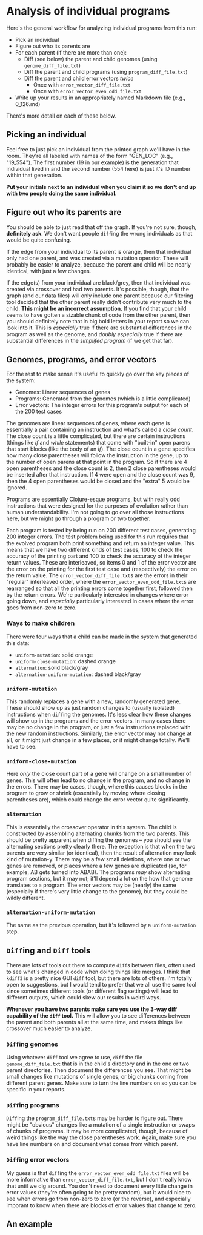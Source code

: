 # Analysis of individual programs

Here's the general workflow for analyzing individual programs from this run:

* Pick an individual
* Figure out who its parents are
* For each parent (if there are more than one):
   * Diff (see below) the parent and child genomes (using `genome_diff_file.txt`)
   * Diff the parent and child programs (using `program_diff_file.txt`)
   * Diff the parent and child error vectors _twice_
      * Once with `error_vector_diff_file.txt`
      * Once with `error_vector_even_odd_file.txt`
* Write up your results in an appropriately named Markdown file (e.g., 0_126.md)

There's more detail on each of these below.

## Picking an individual

Feel free to just pick an individual from the printed graph we'll have in the
room. They're all labeled with names of the form "GEN_LOC" (e.g., "19_554").
The first number (19 in our example) is the generation that individual lived in
and the second number (554 here) is just it's ID number within that generation.

**Put your initials next to an individual when you claim it so we don't end
up with two people doing the same individual.**

## Figure out who its parents are

You should be able to just read that off the graph. If you're not sure, though,
**definitely ask**. We don't want people `diff`ing the wrong individuals as
that would be quite confusing.

If the edge from your individual to its parent is orange, then that individual
only had one parent, and was created via a mutation operator. These will
probably be easier to analyze, because the parent and child will be nearly
identical, with just a few changes.

If the edge(s) from your individual are black/grey, then that individual was
created via crossover and had two parents. It's possible, though, that the
graph (and our data files) will only include one parent because our filtering
tool decided that the other parent really didn't contribute very much to the
child. **This might be an incorrect assumption.** If you find that your child
seems to have gotten a sizable chunk of code from the other parent, then you
should definitely note that in big bold letters in your report so we can look
into it. This is _especially_ true if there are substantial differences in the
program as well as the genome, and _doubly especially_ true if there are
substantial differences in the _simplifed program_ (if we get that far).

## Genomes, programs, and error vectors

For the rest to make sense it's useful to quickly go over the key pieces of the system:

* Genomes: Linear sequences of genes
* Programs: Generated from the genomes (which is a little complicated)
* Error vectors: The integer errors for this program's output for each of the 200 test cases

The genomes are linear sequences of genes, where each gene is
essentially a pair containing an instruction and what's called a _close count_. The
close count is a little complicated, but there are certain instructions (things like _if_ and _while_ statements) that come with "built-in" open parens that start blocks (like the body of an _if_). The close count in a gene specifies how many close parentheses will follow the instruction in the gene, up to the number of open parens at that point in the program. So if there are 4 open parentheses and the close count is 2, then 2 close parentheses would be inserted after that instruction. If 4 were open and the close count was 9, then the 4 open parentheses would be closed and the "extra" 5 would be ignored.

Programs are essentially Clojure-esque programs, but with really odd instructions that were designed for the purposes of evolution rather than human understandability. I'm not going to go over all those instructions here, but we might go through a program or two together.

Each program is tested by being run on 200 different test cases, generating 200 integer errors. The test problem being used for this run requires that the evolved program both print something and return an integer value. This means that we have two different kinds of test cases, 100 to check the accuracy of the printing part and 100 to check the accuracy of the integer return values. These are interleaved, so items 0 and 1 of the error vector are the error on the printing for the first test case and (respectively) the error on the return value. The `error_vector_diff_file.txt`s are the errors in their "regular" interleaved order, where the `error_vector_even_odd_file.txt`s are rearranged so that all the printing errors come together first, followed then by the return errors. We're particularly interested in changes where error going down, and _especially_ particularly interested in cases where the error goes from non-zero to zero.

### Ways to make children

There were four ways that a child can be made in the system that generated this
data:

 * `uniform-mutation`: solid orange
 * `uniform-close-mutation`: dashed orange
 * `alternation`: solid black/gray
 * `alternation-uniform-mutation`: dashed black/gray

### `uniform-mutation`

This randomly replaces a gene with a new, randomly generated gene. These should
show up as just random changes to (usually isolated) instructions when `diff`ing
the genomes. It's less clear how these changes will show up in the programs and
the error vectors. In many cases there may be no change in the program, or just
a few instructions replaced with the new random instructions. Similarly, the
error vector may not change at all, or it might just change in a few places, or
it might change totally. We'll have to see.

### `uniform-close-mutation`

Here _only_ the close count part of a gene will change on a small number of genes.
This will often lead to no change in the program, and no change in the errors.
There may be cases, though, where this causes blocks in the program to grow or
shrink (essentially by moving where closing parentheses are), which could change
the error vector quite significantly.

### `alternation`

This is essentially the crossover operator in this system. The child is constructed by
assembling alternating chunks from the two parents. This should be pretty apparent when diffing the genomes – you should see the alternating sections pretty clearly there. The exception is that when the two parents are very similar (or identical), then the result of alternation may look kind of mutation-y. There may be a few small deletions, where one or two genes are removed, or places where a few genes are duplicated (so, for example, AB gets turned into ABAB). The programs _may_ show alternating program sections, but it may not; it'll depend a lot on the how that genome translates to a program. The error vectors may be (nearly) the same (especially if there's very little change to the genome), but they could be wildly different.

### `alternation-uniform-mutation`

The same as the previous operation, but it's followed by a `uniform-mutation` step.

## `Diff`ing and `Diff` tools

There are lots of tools out there to compute `diff`s between files, often used
to see what's changed in code when doing things like merges. I think that
`kdiff3` is a pretty nice GUI `diff` tool, but there are lots of others. I'm
totally open to suggestions, but I would tend to prefer that we all use the
same tool since sometimes different tools (or different flag settings) will
lead to different outputs, which could skew our results in weird ways.

**Whenever you have two parents make sure you use the 3-way diff capability
of the `diff` tool.** This will allow you to see differences between the
parent and both parents all at the same time, and makes things like crossover
much easier to analyze.

### `Diff`ing genomes

Using whatever `diff` tool we agree to use, `diff` the file
`genome_diff_file.txt` that is in the child's directory and in the one or two
parent directories. Then document the differences you see. That might be small changes like mutations of single genes, or big chunks coming from different parent genes. Make sure to turn the line numbers on so you can be specific in your reports.

### `Diff`ing programs

`Diff`ing the `program_diff_file.txt`s may be harder to figure out. There might be "obvious" changes like a mutation of a single instruction or swaps of chunks of programs. It may be more complicated, though, because of weird things like the way the close parentheses work. Again, make sure you have line numbers on and document what comes from which parent.

### `Diff`ing error vectors

My guess is that `diff`ing the `error_vector_even_odd_file.txt` files will be more informative than `error_vector_diff_file.txt`, but I don't really know that until we dig around. You don't need to document every little change in error values (they're often going to be pretty random), but it would nice to see when errors go from non-zero to zero (or the reverse), and especially imporant to know when there are blocks of error values that change to zero.

## An example

